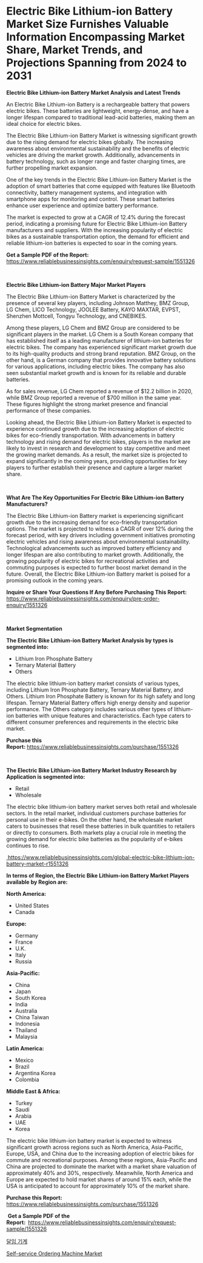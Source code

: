 <p><h1>Electric Bike Lithium-ion Battery Market Size Furnishes Valuable Information Encompassing Market Share, Market Trends, and Projections Spanning from 2024 to 2031</h1></p><p><strong>Electric Bike Lithium-ion Battery Market Analysis and Latest Trends</strong></p>
<p><p>An Electric Bike Lithium-ion Battery is a rechargeable battery that powers electric bikes. These batteries are lightweight, energy-dense, and have a longer lifespan compared to traditional lead-acid batteries, making them an ideal choice for electric bikes.</p><p>The Electric Bike Lithium-ion Battery Market is witnessing significant growth due to the rising demand for electric bikes globally. The increasing awareness about environmental sustainability and the benefits of electric vehicles are driving the market growth. Additionally, advancements in battery technology, such as longer range and faster charging times, are further propelling market expansion.</p><p>One of the key trends in the Electric Bike Lithium-ion Battery Market is the adoption of smart batteries that come equipped with features like Bluetooth connectivity, battery management systems, and integration with smartphone apps for monitoring and control. These smart batteries enhance user experience and optimize battery performance.</p><p>The market is expected to grow at a CAGR of 12.4% during the forecast period, indicating a promising future for Electric Bike Lithium-ion Battery manufacturers and suppliers. With the increasing popularity of electric bikes as a sustainable transportation option, the demand for efficient and reliable lithium-ion batteries is expected to soar in the coming years.</p></p>
<p><strong>Get a Sample PDF of the Report:&nbsp;</strong> <a href="https://www.reliablebusinessinsights.com/enquiry/request-sample/1551326">https://www.reliablebusinessinsights.com/enquiry/request-sample/1551326</a></p>
<p>&nbsp;</p>
<p><strong>Electric Bike Lithium-ion Battery Major Market Players</strong></p>
<p><p>The Electric Bike Lithium-ion Battery Market is characterized by the presence of several key players, including Johnson Matthey, BMZ Group, LG Chem, LICO Technology, JOOLEE Battery, KAYO MAXTAR, EVPST, Shenzhen Mottcell, Tongyu Technology, and CNEBIKES. </p><p>Among these players, LG Chem and BMZ Group are considered to be significant players in the market. LG Chem is a South Korean company that has established itself as a leading manufacturer of lithium-ion batteries for electric bikes. The company has experienced significant market growth due to its high-quality products and strong brand reputation. BMZ Group, on the other hand, is a German company that provides innovative battery solutions for various applications, including electric bikes. The company has also seen substantial market growth and is known for its reliable and durable batteries.</p><p>As for sales revenue, LG Chem reported a revenue of $12.2 billion in 2020, while BMZ Group reported a revenue of $700 million in the same year. These figures highlight the strong market presence and financial performance of these companies.</p><p>Looking ahead, the Electric Bike Lithium-ion Battery Market is expected to experience continued growth due to the increasing adoption of electric bikes for eco-friendly transportation. With advancements in battery technology and rising demand for electric bikes, players in the market are likely to invest in research and development to stay competitive and meet the growing market demands. As a result, the market size is projected to expand significantly in the coming years, providing opportunities for key players to further establish their presence and capture a larger market share.</p></p>
<p>&nbsp;</p>
<p><strong>What Are The Key Opportunities For Electric Bike Lithium-ion Battery Manufacturers?</strong></p>
<p><p>The Electric Bike Lithium-ion Battery market is experiencing significant growth due to the increasing demand for eco-friendly transportation options. The market is projected to witness a CAGR of over 12% during the forecast period, with key drivers including government initiatives promoting electric vehicles and rising awareness about environmental sustainability. Technological advancements such as improved battery efficiency and longer lifespan are also contributing to market growth. Additionally, the growing popularity of electric bikes for recreational activities and commuting purposes is expected to further boost market demand in the future. Overall, the Electric Bike Lithium-ion Battery market is poised for a promising outlook in the coming years.</p></p>
<p><strong>Inquire or Share Your Questions If Any Before Purchasing This Report:</strong> <a href="https://www.reliablebusinessinsights.com/enquiry/pre-order-enquiry/1551326">https://www.reliablebusinessinsights.com/enquiry/pre-order-enquiry/1551326</a></p>
<p>&nbsp;</p>
<p><strong>Market Segmentation</strong></p>
<p><strong>The Electric Bike Lithium-ion Battery Market Analysis by types is segmented into:</strong></p>
<p><ul><li>Lithium Iron Phosphate Battery</li><li>Ternary Material Battery</li><li>Others</li></ul></p>
<p><p>The electric bike lithium-ion battery market consists of various types, including Lithium Iron Phosphate Battery, Ternary Material Battery, and Others. Lithium Iron Phosphate Battery is known for its high safety and long lifespan. Ternary Material Battery offers high energy density and superior performance. The Others category includes various other types of lithium-ion batteries with unique features and characteristics. Each type caters to different consumer preferences and requirements in the electric bike market.</p></p>
<p><strong>Purchase this Report:&nbsp;</strong><a href="https://www.reliablebusinessinsights.com/purchase/1551326">https://www.reliablebusinessinsights.com/purchase/1551326</a></p>
<p>&nbsp;</p>
<p><strong>The Electric Bike Lithium-ion Battery Market Industry Research by Application is segmented into:</strong></p>
<p><ul><li>Retail</li><li>Wholesale</li></ul></p>
<p><p>The electric bike lithium-ion battery market serves both retail and wholesale sectors. In the retail market, individual customers purchase batteries for personal use in their e-bikes. On the other hand, the wholesale market caters to businesses that resell these batteries in bulk quantities to retailers or directly to consumers. Both markets play a crucial role in meeting the growing demand for electric bike batteries as the popularity of e-bikes continues to rise.</p></p>
<p><a href="https://www.reliablebusinessinsights.com/global-electric-bike-lithium-ion-battery-market-r1551326">&nbsp;https://www.reliablebusinessinsights.com/global-electric-bike-lithium-ion-battery-market-r1551326</a></p>
<p><strong>In terms of Region, the Electric Bike Lithium-ion Battery Market Players available by Region are:</strong></p>
<p>
    <p> <strong> North America: </strong>
        <ul>
            <li>United States</li>
            <li>Canada</li>
        </ul>
        </p> 
    <p> <strong> Europe: </strong>
        <ul>
            <li>Germany</li>
            <li>France</li>
            <li>U.K.</li>
            <li>Italy</li>
            <li>Russia</li>
        </ul>
        </p> 
    <p> <strong> Asia-Pacific: </strong>
        <ul>
            <li>China</li>
            <li>Japan</li>
            <li>South Korea</li>
            <li>India</li>
            <li>Australia</li>
            <li>China Taiwan</li>
            <li>Indonesia</li>
            <li>Thailand</li>
            <li>Malaysia</li>
        </ul>
        </p> 
    <p> <strong> Latin America: </strong>
        <ul>
            <li>Mexico</li>
            <li>Brazil</li>
            <li>Argentina Korea</li>
            <li>Colombia</li>
        </ul>
        </p> 
    <p> <strong> Middle East & Africa: </strong>
        <ul>
            <li>Turkey</li>
            <li>Saudi</li>
            <li>Arabia</li>
            <li>UAE</li>
            <li>Korea</li>
        </ul>
    </p>
    </p>
<p><p>The electric bike lithium-ion battery market is expected to witness significant growth across regions such as North America, Asia-Pacific, Europe, USA, and China due to the increasing adoption of electric bikes for commute and recreational purposes. Among these regions, Asia-Pacific and China are projected to dominate the market with a market share valuation of approximately 40% and 30%, respectively. Meanwhile, North America and Europe are expected to hold market shares of around 15% each, while the USA is anticipated to account for approximately 10% of the market share.</p></p>
<p><strong>Purchase this Report: </strong><a href="https://www.reliablebusinessinsights.com/purchase/1551326">https://www.reliablebusinessinsights.com/purchase/1551326</a></p>
<p>&nbsp;<strong>Get a Sample PDF of the Report:&nbsp;&nbsp;</strong><a href="https://www.reliablebusinessinsights.com/enquiry/request-sample/1551326">https://www.reliablebusinessinsights.com/enquiry/request-sample/1551326</a></p>
<p><strong></strong></p>
<p><p><a href="https://github.com/Madalyell456456/Market-Research-Report-List-2/blob/main/8782458159407.md">달임 기계</a></p><p><a href="https://view.publitas.com/reportprime-1/self-service-ordering-machine-market-research-report-includes-analysis-on-market-size-share-and-growth-rate-at-9-2-cagr-forecasted-from-2024-to-2031/">Self-service Ordering Machine Market</a></p></p>